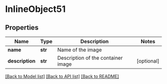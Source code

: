 # InlineObject51

## Properties
Name | Type | Description | Notes
------------ | ------------- | ------------- | -------------
**name** | **str** | Name of the image | 
**description** | **str** | Description of the container image | [optional] 

[[Back to Model list]](../README.md#documentation-for-models) [[Back to API list]](../README.md#documentation-for-api-endpoints) [[Back to README]](../README.md)


